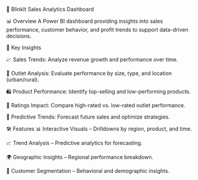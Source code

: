 🚀 BlinkIt Sales Analytics Dashboard

📊 Overview
A Power BI dashboard providing insights into sales performance, customer behavior, and profit trends to support data-driven decisions.

📂 Key Insights

📈 Sales Trends: Analyze revenue growth and performance over time.

🏢 Outlet Analysis: Evaluate performance by size, type, and location (urban/rural).

🛍️ Product Performance: Identify top-selling and low-performing products.

🌟 Ratings Impact: Compare high-rated vs. low-rated outlet performance.

🔮 Predictive Trends: Forecast future sales and optimize strategies.

🛠 Features
📊 Interactive Visuals – Drilldowns by region, product, and time.

📈 Trend Analysis – Predictive analytics for forecasting.

🌍 Geographic Insights – Regional performance breakdown.

🧩 Customer Segmentation – Behavioral and demographic insights.
